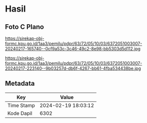# Hasil

## Foto C Plano

https://sirekap-obj-formc.kpu.go.id/1aa3/pemilu/pdpr/63/72/05/10/03/6372051003007-20240217-165740--0cf9a53c-3c46-49c2-8e98-bb5303d5d112.jpg

https://sirekap-obj-formc.kpu.go.id/1aa3/pemilu/pdpr/63/72/05/10/03/6372051003007-20240217-223140--9b03257d-db6f-4267-bb61-4fba534438be.jpg


## Metadata

| Key        | Value               |
| ---------- | ------------------- |
| Time Stamp | 2024-02-19 18:03:12 |
| Kode Dapil | 6302                |



